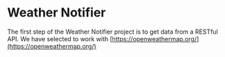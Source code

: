 # Weather Notifier

The first step of the Weather Notifier project is to get data from a RESTful API. We have selected to work with [https://openweathermap.org/](https://openweathermap.org/)
